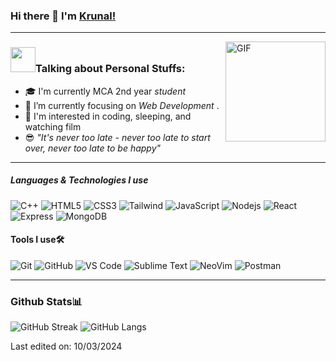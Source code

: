 ### Hi there 👋 I'm [Krunal!](https://github.com/Coderkreet)

---

<img align="right" alt="GIF" height="160px" src="https://media.giphy.com/media/Ah3zHH7hvsSB2/giphy.gif" />

### <img src="https://media.giphy.com/media/VgCDAzcKvsR6OM0uWg/giphy.gif" width="40">Talking about Personal Stuffs:

- 🎓 I'm currently MCA 2nd year *student*
- 🌱 I’m currently focusing on *Web Development*  .
- :monocle_face: I'm interested in coding, sleeping, and watching film
- :sunglasses: *"It's never too late - never too late to start over, never too late to be happy"* 

---

##### Languages & Technologies I use

![C++](https://img.shields.io/badge/-C++-000000?style=flat&logo=c%2B%2B)
![HTML5](https://img.shields.io/badge/-HTML5-000000?style=flat&logo=html5)
![CSS3](https://img.shields.io/badge/-CSS3-%231572B6?style=flat&logo=css3)
![Tailwind](https://img.shields.io/badge/-TAILWIND-%231572B6?style=flat&logo=Tailwind)
![JavaScript](https://img.shields.io/badge/-JavaScript-000000?style=flat&logo=javascript)
![Nodejs](https://img.shields.io/badge/Node.js-86BE00?style=flat&logo=node.js&logoColor=white)
![React](https://img.shields.io/badge/React-007ACC?logo=react&logoColor=black&style=flat)
![Express](https://img.shields.io/badge/-Express-181717?style=flat&logo=Express)
![MongoDB](https://img.shields.io/badge/MongoDB-47A248?logo=mongodb&logoColor=white&style=flat)


#### Tools I use🛠
![Git](https://img.shields.io/badge/-Git-%23F05032?style=flat&logo=git&logoColor=%23ffffff)
![GitHub](https://img.shields.io/badge/-GitHub-181717?style=flat&logo=github)
![VS Code](http://img.shields.io/badge/-VS%20Code-007ACC?style=flat&logo=visual-studio-code&logoColor=ffffff)
![Sublime Text](https://img.shields.io/badge/-SUBLIME-%23575757?style=flat&logo=Sublime-text&logoColor=important)
![NeoVim](https://img.shields.io/badge/NeoVim-57A143?logo=neovim&logoColor=white&style=flat)
![Postman](https://img.shields.io/badge/-Postman-%23F05032?style=flat&logo=Postman&logoColor=%23ffffff)


---
### Github Stats📊

![GitHub Streak](https://github-readme-streak-stats.herokuapp.com?user=Coderkreet&theme=github-dark)
![GitHub Langs](https://github-readme-stats.vercel.app/api/top-langs/?username=Coderkreet&layout=compact&theme=blue-green)


Last edited on: 10/03/2024
